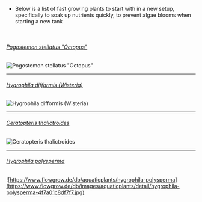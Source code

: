 - Below is a list of fast growing plants to start with in a new setup, specifically to soak up nutrients quickly, to prevent algae blooms when starting a new tank

<br>

###### [Pogostemon stellatus "Octopus"](https://www.flowgrow.de/db/aquaticplants/pogostemon-stellatus)
![Pogostemon stellatus "Octopus"](https://www.flowgrow.de/db/images/aquaticplants/detail/pogostemon-stellatus-4f7a012e1a76d.jpg)

---

###### [Hygrophila difformis (Wisteria)](https://www.flowgrow.de/db/aquaticplants/hygrophila-difformis)
![Hygrophila difformis (Wisteria)](https://www.flowgrow.de/db/images/aquaticplants/detail/hygrophila-difformis-4f7a01c851ef7.jpg)

---

###### [Ceratopteris thalictroides](https://www.flowgrow.de/db/aquaticplants/ceratopteris-thalictroides)
![Ceratopteris thalictroides](https://www.flowgrow.de/db/images/aquaticplants/detail/ceratopteris-thalictroides-4f7a01565aa3f.jpg)

---

###### [Hygrophila polysperma](https://www.flowgrow.de/db/aquaticplants/hygrophila-polysperma)
![https://www.flowgrow.de/db/aquaticplants/hygrophila-polysperma](https://www.flowgrow.de/db/images/aquaticplants/detail/hygrophila-polysperma-4f7a01c8df7f7.jpg)